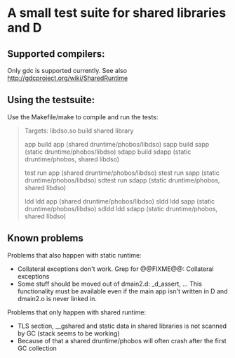A small test suite for shared libraries and D
=============================================

Supported compilers:
--------------------
Only gdc is supported currently. See also http://gdcproject.org/wiki/SharedRuntime

Using the testsuite:
--------------------
Use the Makefile/make to compile and run the tests:

> Targets: 
> libdso.so     build shared library
> 
> app           build app   (shared druntime/phobos/libdso)
> sapp          build sapp  (static druntime/phobos/libdso)
> sdapp         build sdapp (static druntime/phobos, shared libdso)
> 
> test          run app     (shared druntime/phobos/libdso)
> stest         run sapp    (static druntime/phobos/libdso)
> sdtest        run sdapp   (static druntime/phobos, shared libdso)
> 
> ldd           ldd app     (shared druntime/phobos/libdso)
> sldd          ldd sapp    (static druntime/phobos/libdso)
> sdldd         ldd sdapp   (static druntime/phobos, shared libdso)

Known problems
--------------
Problems that also happen with static runtime:
* Collateral exceptions don't work. Grep for @@FIXME@@: Collateral exceptions
* Some stuff should be moved out of dmain2.d: _d_assert, ... This functionality must be available even if the main app isn't written in D and dmain2.o is never linked in.

Problems that only happen with shared runtime:
* TLS section, __gshared and static data in shared libraries is not scanned by GC (stack seems to be working)
* Because of that a shared druntime/phobos will often crash after the first GC collection
